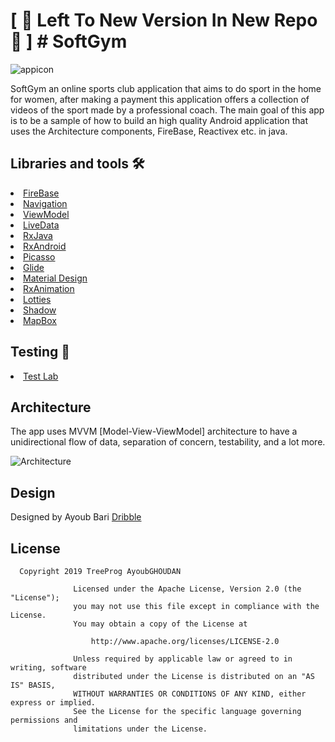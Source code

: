 # \[ 🚧 Left To New Version In New Repo 🚧 \] # SoftGym
![appicon](https://github.com/GhoudanAyoub/softGym2/blob/master/app/src/main/res/mipmap-xxhdpi/softgym.png)

SoftGym an online sports club application that aims to do sport in the home for women, after making a payment this application offers a collection of videos of the sport made by a professional coach. The main goal of this app is to be a sample of how to build an high quality Android application that uses the Architecture components, FireBase, Reactivex etc. in java.

## Libraries and tools 🛠

<li><a href="https://firebase.google.com/">FireBase</a></li>
<li><a href="https://developer.android.com/topic/libraries/architecture/navigation/">Navigation</a></li>
<li><a href="https://developer.android.com/topic/libraries/architecture/viewmodel">ViewModel</a></li>
<li><a href="https://developer.android.com/topic/libraries/architecture/livedata">LiveData</a></li>
<li><a href="https://github.com/ReactiveX/RxJava">RxJava</a></li>
<li><a href="https://github.com/ReactiveX/RxAndroid">RxAndroid</a></li>
<li><a href="https://github.com/square/picasso">Picasso</a></li>
<li><a href="https://github.com/bumptech/glide">Glide</a></li>
<li><a href="https://material.io/develop/android/docs/getting-started/">Material Design</a></li>
<li><a href="https://github.com/lopspower/RxAnimation">RxAnimation</a></li>
<li><a href="https://lottiefiles.com/">Lotties</a></li>
<li><a href="https://github.com/loopeer/shadow">Shadow</a></li>
<li><a href="https://docs.mapbox.com/android/navigation/overview/">MapBox</a></li>

## Testing 🧪
<li><a href="https://firebase.google.com/docs/test-lab/">Test Lab</a></li>

## Architecture
The app uses MVVM [Model-View-ViewModel] architecture to have a unidirectional flow of data, separation of concern, testability, and a lot more.

![Architecture](https://developer.android.com/topic/libraries/architecture/images/final-architecture.png)


## Design
Designed by Ayoub Bari [Dribble](https://dribbble.com/BariAyoub) 
<h2 id="license">License</h2>

<pre><code>  Copyright 2019 TreeProg AyoubGHOUDAN
           
              Licensed under the Apache License, Version 2.0 (the "License");
              you may not use this file except in compliance with the License.
              You may obtain a copy of the License at
           
                  http://www.apache.org/licenses/LICENSE-2.0
           
              Unless required by applicable law or agreed to in writing, software
              distributed under the License is distributed on an "AS IS" BASIS,
              WITHOUT WARRANTIES OR CONDITIONS OF ANY KIND, either express or implied.
              See the License for the specific language governing permissions and
              limitations under the License.
</code></pre>
